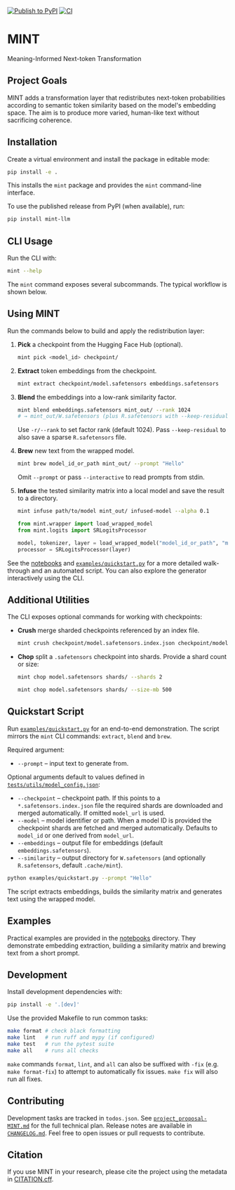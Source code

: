[![Publish to PyPI](https://github.com/Reithan/MINT/actions/workflows/publish.yml/badge.svg?event=push)](https://pypi.org/project/mint-llm/)
[![CI](https://github.com/Reithan/MINT/actions/workflows/ci.yml/badge.svg?branch=main&event=push)](https://github.com/Reithan/MINT/actions/workflows/ci.yml)
# MINT
Meaning-Informed Next-token Transformation

## Project Goals
MINT adds a transformation layer that redistributes next\-token probabilities
according to semantic token similarity based on the model's embedding space. The
aim is to produce more varied, human\-like text without sacrificing coherence.

## Installation
Create a virtual environment and install the package in editable mode:

```bash
pip install -e .
```

This installs the `mint` package and provides the `mint` command-line interface.

To use the published release from PyPI (when available), run:

```bash
pip install mint-llm
```

## CLI Usage
Run the CLI with:

```bash
mint --help
```

The `mint` command exposes several subcommands. The typical workflow is shown
below.

## Using MINT

Run the commands below to build and apply the redistribution layer:

1. **Pick** a checkpoint from the Hugging Face Hub (optional).

   ```bash
   mint pick <model_id> checkpoint/
   ```

2. **Extract** token embeddings from the checkpoint.

   ```bash
   mint extract checkpoint/model.safetensors embeddings.safetensors
   ```

3. **Blend** the embeddings into a low-rank similarity factor.

   ```bash
   mint blend embeddings.safetensors mint_out/ --rank 1024
   # → mint_out/W.safetensors (plus R.safetensors with --keep-residual)
   ```
   Use `-r/--rank` to set factor rank (default 1024). Pass `--keep-residual` to
   also save a sparse `R.safetensors` file.

4. **Brew** new text from the wrapped model.

   ```bash
   mint brew model_id_or_path mint_out/ --prompt "Hello"
   ```
   Omit `--prompt` or pass `--interactive` to read prompts from stdin.

5. **Infuse** the tested similarity matrix into a local model and save the result
   to a directory.

   ```bash
   mint infuse path/to/model mint_out/ infused-model --alpha 0.1
   ```

   ```python
   from mint.wrapper import load_wrapped_model
   from mint.logits import SRLogitsProcessor

   model, tokenizer, layer = load_wrapped_model("model_id_or_path", "mint_out/")
   processor = SRLogitsProcessor(layer)
   ```

See the [notebooks](notebooks/) and [`examples/quickstart.py`](examples/quickstart.py)
for a more detailed walk-through and an automated script. You can also explore
the generator interactively using the CLI.

## Additional Utilities
The CLI exposes optional commands for working with checkpoints:

- **Crush** merge sharded checkpoints referenced by an index file.

  ```bash
  mint crush checkpoint/model.safetensors.index.json checkpoint/model.safetensors
  ```

- **Chop** split a `.safetensors` checkpoint into shards. Provide a shard count
  or size:

  ```bash
  mint chop model.safetensors shards/ --shards 2

  mint chop model.safetensors shards/ --size-mb 500
  ```

## Quickstart Script
Run [`examples/quickstart.py`](examples/quickstart.py) for an end-to-end
demonstration. The script mirrors the `mint` CLI commands:
`extract`, `blend` and `brew`.

Required argument:

- `--prompt` – input text to generate from.

Optional arguments default to values defined in
[`tests/utils/model_config.json`](tests/utils/model_config.json):

- `--checkpoint` – checkpoint path. If this points to a
  `*.safetensors.index.json` file the required shards are downloaded and merged
  automatically. If omitted `model_url` is used.
- `--model` – model identifier or path. When a model ID is provided the
  checkpoint shards are fetched and merged automatically. Defaults to
  `model_id` or one derived from `model_url`.
- `--embeddings` – output file for embeddings (default
`embeddings.safetensors`).
- `--similarity` – output directory for `W.safetensors` (and optionally
  `R.safetensors`, default `.cache/mint`).

```bash
python examples/quickstart.py --prompt "Hello"
```

The script extracts embeddings, builds the similarity matrix and generates text
using the wrapped model.

## Examples
Practical examples are provided in the [notebooks](notebooks/) directory.
They demonstrate embedding extraction, building a similarity matrix and
brewing text from a short prompt.

## Development
Install development dependencies with:

```bash
pip install -e '.[dev]'
```

Use the provided Makefile to run common tasks:

```bash
make format # check black formatting
make lint   # run ruff and mypy (if configured)
make test   # run the pytest suite
make all    # runs all checks
```

`make` commands `format`, `lint`, and `all` can also be suffixed with `-fix` (e.g. `make format-fix`)
to attempt to automatically fix issues. `make fix` will also run all fixes.

## Contributing
Development tasks are tracked in `todos.json`. See
[`project_proposal-MINT.md`](project_proposal-MINT.md) for the full technical
plan. Release notes are available in
[`CHANGELOG.md`](CHANGELOG.md). Feel free to open issues or pull requests to
contribute.


## Citation
If you use MINT in your research, please cite the project using the metadata in [CITATION.cff](CITATION.cff).
